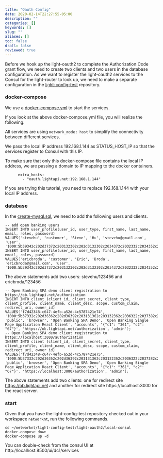 ```yaml
---
title: "Oauth Config"
date: 2020-02-14T22:27:55-05:00
description: ""
categories: []
keywords: []
slug: ""
aliases: []
toc: false
draft: false
reviewed: true
---
```


Before we hook up the light-oauth2 to complete the Authorization Code grant flow, we need to create two clients and two users in the database configuration. As we want to register the light-oauth2 services to the Consul for the light-router to look up, we need to make a separate configuration in the [light-config-test][] repository. 

### docker-compose

We use a [docker-compose.yml][] to start the services. 

If you look at the above docker-compose.yml file, you will realize the following. 

All services are using `network_mode: host` to simplify the connectivity between different services. 

We pass the local IP address 192.168.1.144 as STATUS_HOST_IP so that the services register to Consul with this IP. 

To make sure that only this docker-compose file contains the local IP address, we are passing a domain to IP mapping to the docker containers. 

```
      extra_hosts:
        - "oauth.lightapi.net:192.168.1.144"

```

If you are trying this tutorial, you need to replace 192.168.1.144 with your local IP address. 

### database

In the [create-mysql.sql][], we need to add the following users and clients. 

```
-- add open banking users
INSERT INTO user_profile(user_id, user_type, first_name, last_name, email, roles, password)
VALUES('stevehu', 'customer', 'Steve', 'Hu', 'stevehu@gmail.com', 'user', '1000:5b39342c202d37372c203132302c202d3132302c2034372c2032332c2034352c202d34342c202d31362c2034372c202d35392c202d35362c2039302c202d352c202d38322c202d32385d:949e6fcf9c4bb8a3d6a8c141a3a9182a572fb95fe8ccdc93b54ba53df8ef2e930f7b0348590df0d53f242ccceeae03aef6d273a34638b49c559ada110ec06992');
INSERT INTO user_profile(user_id, user_type, first_name, last_name, email, roles, password)
VALUES('ericbroda', 'customer', 'Eric', 'Broda', 'ericbroda@gmail.com', 'user', '1000:5b39342c202d37372c203132302c202d3132302c2034372c2032332c2034352c202d34342c202d31362c2034372c202d35392c202d35362c2039302c202d352c202d38322c202d32385d:949e6fcf9c4bb8a3d6a8c141a3a9182a572fb95fe8ccdc93b54ba53df8ef2e930f7b0348590df0d53f242ccceeae03aef6d273a34638b49c559ada110ec06992');

```

The above statements add two users: stevehu/123456 and ericbroda/123456

```
-- Open Banking SPA demo client registration to https://ob.lightapi.net/authorization
INSERT INTO client (client_id, client_secret, client_type, client_profile, client_name, client_desc, scope, custom_claim, redirect_uri, owner_id)
VALUES('f7d42348-c647-4efb-a52d-4c5787421e74', '1000:5b37332c202d36362c202d36392c203131362c203132362c2036322c2037382c20342c202d37382c202d3131352c202d35332c202d34352c202d342c202d3132322c203130322c2033325d:29ad1fe88d66584c4d279a6f58277858298dbf9270ffc0de4317a4d38ba4b41f35f122e0825c466f2fa14d91e17ba82b1a2f2a37877a2830fae2973076d93cc2', 'public', 'browser', 'Open Banking SPA Demo', 'Open Banking Single Page Application React Client', 'accounts', '{"c1": "361", "c2": "67"}', 'https://ob.lightapi.net/authorization', 'admin');
-- Open Banking SPA demo client registration to https://localhost:3000/authorization
INSERT INTO client (client_id, client_secret, client_type, client_profile, client_name, client_desc, scope, custom_claim, redirect_uri, owner_id)
VALUES('f7d42348-c647-4efb-a52d-4c5787421e75', '1000:5b37332c202d36362c202d36392c203131362c203132362c2036322c2037382c20342c202d37382c202d3131352c202d35332c202d34352c202d342c202d3132322c203130322c2033325d:29ad1fe88d66584c4d279a6f58277858298dbf9270ffc0de4317a4d38ba4b41f35f122e0825c466f2fa14d91e17ba82b1a2f2a37877a2830fae2973076d93cc2', 'public', 'browser', 'Open Banking SPA Demo', 'Open Banking Single Page Application React Client', 'accounts', '{"c1": "361", "c2": "67"}', 'https://localhost:3000/authorization', 'admin');
```

The above statements add two clients: one for redirect site https://ob.lightapi.net and another for redirect site https://localhost:3000 for the react server. 


### start

Given that you have the light-config-test repository checked out in your workspace `networknt`, run the following commands.

```
cd ~/networknt/light-config-test/light-oauth2/local-consul
docker-compose down
docker-compose up -d
```

You can double-check from the consul UI at http://localhost:8500/ui/dc1/services



[light-config-test]: https://github.com/networknt/light-config-test/tree/master/light-oauth2/local-consul
[docker-compose.yml]: https://github.com/networknt/light-config-test/blob/master/light-oauth2/local-consul/docker-compose.yml
[create-mysql.sql]: https://github.com/networknt/light-config-test/blob/master/light-oauth2/local-consul/light-oauth2/mysql/create_mysql.sql
[consul.yml]: https://github.com/networknt/light-config-test/blob/master/light-oauth2/local-consul/light-oauth2/mysql/config/oauth2-client/consul.yml
[service.yml]: https://github.com/networknt/light-config-test/blob/master/light-oauth2/local-consul/light-oauth2/mysql/config/oauth2-client/service.yml

